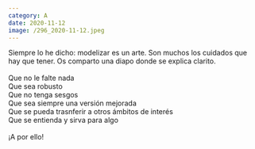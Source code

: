 ```yaml
--- 
category: A 
date: 2020-11-12 
image: /296_2020-11-12.jpeg 
--- 
```


Siempre lo he dicho: modelizar es un arte. Son muchos los cuidados que hay que tener. Os comparto una diapo donde se explica clarito. <br><br>Que no le falte nada<br>Que sea robusto<br>Que no tenga sesgos<br>Que sea siempre una versión mejorada<br>Que se pueda trasnferir a otros ámbitos de interés<br>Que se entienda y sirva para algo<br><br>¡A por ello!